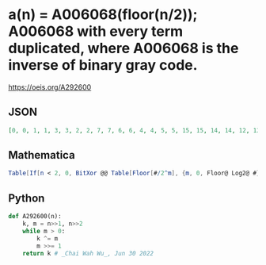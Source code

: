 # a\(n\) \= A006068\(floor\(n/2\)\); A006068 with every term duplicated, where A006068 is the inverse of binary gray code\.
https://oeis.org/A292600
## JSON
```JSON
[0, 0, 1, 1, 3, 3, 2, 2, 7, 7, 6, 6, 4, 4, 5, 5, 15, 15, 14, 14, 12, 12, 13, 13, 8, 8, 9, 9, 11, 11, 10, 10, 31, 31, 30, 30, 28, 28, 29, 29, 24, 24, 25, 25, 27, 27, 26, 26, 16, 16, 17, 17, 19, 19, 18, 18, 23, 23, 22, 22, 20, 20, 21, 21, 63, 63, 62, 62, 60, 60, 61, 61, 56, 56, 57, 57, 59, 59, 58, 58, 48, 48, 49, 49, 51, 51]
```
## Mathematica
```Mathematica
Table[If[n < 2, 0, BitXor @@ Table[Floor[#/2^m], {m, 0, Floor@ Log2@ #}] &@ Floor[n/2]], {n, 0, 85}] (* _Michael De Vlieger_, Sep 21 2017, after _Jean-François Alcover_ at A006068 *)
```
## Python
```Python
def A292600(n):
    k, m = n>>1, n>>2
    while m > 0:
        k ^= m
        m >>= 1
    return k # _Chai Wah Wu_, Jun 30 2022
```
